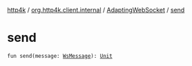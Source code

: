 [http4k](../../index.md) / [org.http4k.client.internal](../index.md) / [AdaptingWebSocket](index.md) / [send](./send.md)

# send

`fun send(message: `[`WsMessage`](../../org.http4k.websocket/-ws-message/index.md)`): `[`Unit`](https://kotlinlang.org/api/latest/jvm/stdlib/kotlin/-unit/index.html)